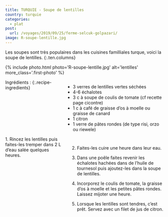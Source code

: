 ```yaml
---
title: TURQUIE - Soupe de lentilles
country: turquie
categories:
  - plat
post:
  url: /voyages/2019/09/25/ferme-selcuk-golpazari/
image: R-soupe-lentille.jpg
---
```


Les soupes sont très populaires dans les cuisines familliales turque, voici la soupe de lentilles.
{:.ten.columns}

<!--fin extrait-->

{% include photo.html photo='R-soupe-lentille.jpg' alt='lentilles' more_class='.first-photo' %}

<div class="four columns" markdown="1">
Ingrédients :
{:.recipe-ingredients}

- 3 verres de lentilles vertes séchées
- 4-6 échalotes
- 3 c à soupe de coulis de tomate (cf recette page cicontre)
- 1 c à café de graisse d’os à moelle ou graisse de canard
- 1 citron
- 1 verre de pâtes rondes (de type risi, orzo ou riewele)
</div>

<div class="ten columns" markdown="1">
1. Rincez les lentilles puis faites-les tremper dans 2 L d’eau salée quelques heures.

2. Faites-les cuire une heure dans leur eau.

3. Dans une poêle faites revenir les échalotes hachées dans de l’huile de tournesol puis ajoutez-les dans la soupe de lentilles.

4. Incorporez le coulis de tomate, la graisse d’os à moelle et les petites pâtes rondes. Laissez mijoter une heure.

5. Lorsque les lentilles sont tendres, c’est prêt. Servez avec un filet de jus de citron.
</div>
